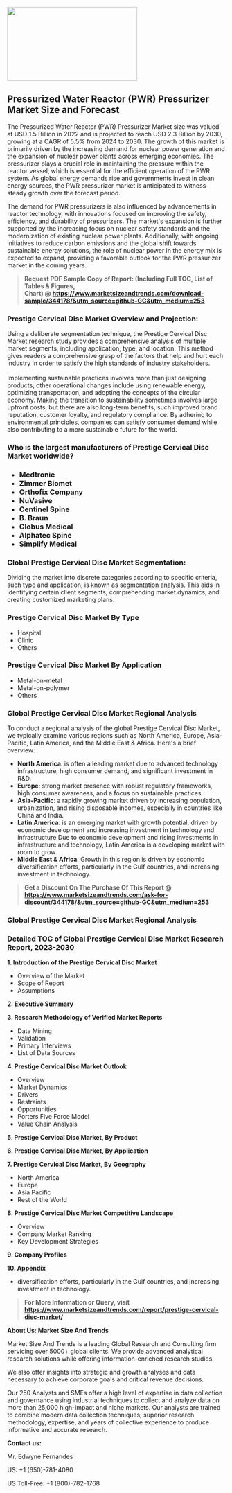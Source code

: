 <p><img class="alignnone size-medium wp-image-20088" src="https://ffe5etoiles.com/wp-content/uploads/2024/12/MST1-300x171.png" alt="" width="300" height="171" /></p><h2>Pressurized Water Reactor (PWR) Pressurizer Market Size and Forecast</h2><p>The Pressurized Water Reactor (PWR) Pressurizer Market size was valued at USD 1.5 Billion in 2022 and is projected to reach USD 2.3 Billion by 2030, growing at a CAGR of 5.5% from 2024 to 2030. The growth of this market is primarily driven by the increasing demand for nuclear power generation and the expansion of nuclear power plants across emerging economies. The pressurizer plays a crucial role in maintaining the pressure within the reactor vessel, which is essential for the efficient operation of the PWR system. As global energy demands rise and governments invest in clean energy sources, the PWR pressurizer market is anticipated to witness steady growth over the forecast period.</p><p>The demand for PWR pressurizers is also influenced by advancements in reactor technology, with innovations focused on improving the safety, efficiency, and durability of pressurizers. The market's expansion is further supported by the increasing focus on nuclear safety standards and the modernization of existing nuclear power plants. Additionally, with ongoing initiatives to reduce carbon emissions and the global shift towards sustainable energy solutions, the role of nuclear power in the energy mix is expected to expand, providing a favorable outlook for the PWR pressurizer market in the coming years.</p></p><blockquote id="" class=""><strong>Request PDF Sample Copy of Report: (Including Full TOC, List of Tables &amp; Figures, Chart)&nbsp;@&nbsp;<strong><a href="https://www.marketsizeandtrends.com/download-sample/344178/&utm_source=github-GC&utm_medium=253" target="_blank">https://www.marketsizeandtrends.com/download-sample/344178/&utm_source=github-GC&utm_medium=253</a></strong></strong></blockquote><h3 id="" class="">Prestige Cervical Disc Market&nbsp;Overview and Projection:</h3><p id="" class="">Using a deliberate segmentation technique, the Prestige Cervical Disc Market research study provides a comprehensive analysis of multiple market segments, including application, type, and location. This method gives readers a comprehensive grasp of the factors that help and hurt each industry in order to satisfy the high standards of industry stakeholders. <br /> <br />Implementing sustainable practices involves more than just designing products; other operational changes include using renewable energy, optimizing transportation, and adopting the concepts of the circular economy. Making the transition to sustainability sometimes involves large upfront costs, but there are also long-term benefits, such improved brand reputation, customer loyalty, and regulatory compliance. By adhering to environmental principles, companies can satisfy consumer demand while also contributing to a more sustainable future for the world.</p><h3 id="" class="">Who is the largest manufacturers of&nbsp;Prestige Cervical Disc Market worldwide?</h3><h3 class=""><p><ul><li>Medtronic </li><li> Zimmer Biomet </li><li> Orthofix Company </li><li> NuVasive </li><li> Centinel Spine </li><li> B. Braun </li><li> Globus Medical </li><li> Alphatec Spine </li><li> Simplify Medical</li></ul></p></h3><h3 id="" class="">Global&nbsp;Prestige Cervical Disc Market Segmentation:</h3><p id="" class="">Dividing the market into discrete categories according to specific criteria, such type and application, is known as segmentation analysis. This aids in identifying certain client segments, comprehending market dynamics, and creating customized marketing plans.</p><h3 id="" class="">Prestige Cervical Disc Market&nbsp;By Type</h3><p><p><ul><li>Hospital</li><li> Clinic</li><li> Others</p></li></ul></p></p><h3 id="" class="">Prestige Cervical Disc Market&nbsp;By Application</h3><p class=""><p><ul><li>Metal-on-metal</li><li> Metal-on-polymer</li><li> Others</li></ul></p></p><h3 id="" class="">Global Prestige Cervical Disc Market Regional Analysis</h3><p id="" class="">To conduct a regional analysis of the global Prestige Cervical Disc Market, we typically examine various regions such as North America, Europe, Asia-Pacific, Latin America, and the Middle East &amp; Africa. Here's a brief overview:</p><ul><li><strong>North America</strong>: is often a leading market due to advanced technology infrastructure, high consumer demand, and significant investment in R&amp;D.</li><li><strong>Europe</strong>: strong market presence with robust regulatory frameworks, high consumer awareness, and a focus on sustainable practices.</li><li><strong>Asia-Pacific</strong>: a rapidly growing market driven by increasing population, urbanization, and rising disposable incomes, especially in countries like China and India.</li><li><strong>Latin America</strong>: is an emerging market with growth potential, driven by economic development and increasing investment in technology and infrastructure.Due to economic development and rising investments in infrastructure and technology, Latin America is a developing market with room to grow.</li><li><strong>Middle East &amp; Africa</strong>: Growth in this region is driven by economic diversification efforts, particularly in the Gulf countries, and increasing investment in technology.</li></ul><blockquote id="" class=""><strong>Get a Discount On The Purchase Of This Report @ <strong><a href="https://www.marketsizeandtrends.com/ask-for-discount/344178/&utm_source=github-GC&utm_medium=253" target="_blank">https://www.marketsizeandtrends.com/ask-for-discount/344178/&utm_source=github-GC&utm_medium=253</a></strong></strong></blockquote><h3 id="" class="">Global Prestige Cervical Disc Market Regional Analysis</h3><h3 id="" class="">Detailed TOC of Global Prestige Cervical Disc Market Research Report, 2023-2030</h3><p id="" class=""><strong>1. Introduction of the Prestige Cervical Disc Market</strong></p><ul><li>Overview of the Market</li><li>Scope of Report</li><li>Assumptions</li></ul><p id="" class=""><strong>2. Executive Summary</strong></p><p id="" class=""><strong>3. Research Methodology of Verified Market Reports</strong></p><ul><li>Data Mining</li><li>Validation</li><li>Primary Interviews</li><li>List of Data Sources</li></ul><p id="" class=""><strong>4. Prestige Cervical Disc Market Outlook</strong></p><ul><li>Overview</li><li>Market Dynamics</li><li>Drivers</li><li>Restraints</li><li>Opportunities</li><li>Porters Five Force Model</li><li>Value Chain Analysis</li></ul><p id="" class=""><strong>5. Prestige Cervical Disc Market, By Product</strong></p><p id="" class=""><strong>6. Prestige Cervical Disc Market, By Application</strong></p><p id="" class=""><strong>7. Prestige Cervical Disc Market, By Geography</strong></p><ul><li>North America</li><li>Europe</li><li>Asia Pacific</li><li>Rest of the World</li></ul><p id="" class=""><strong>8. Prestige Cervical Disc Market Competitive Landscape</strong></p><ul><li>Overview</li><li>Company Market Ranking</li><li>Key Development Strategies</li></ul><p id="" class=""><strong>9. Company Profiles</strong></p><p id="" class=""><strong>10. Appendix</strong></p><ul><li>diversification efforts, particularly in the Gulf countries, and increasing investment in technology.</li></ul><blockquote id="" class=""><strong>For More Information or Query, visit <strong><strong><a href="https://www.marketsizeandtrends.com/report/prestige-cervical-disc-market/" target="_blank">https://www.marketsizeandtrends.com/report/prestige-cervical-disc-market/</a></strong></strong></strong></blockquote><p id="" class=""><strong>About Us: Market Size And Trends</strong></p><p id="" class="">Market Size And Trends is a leading Global Research and Consulting firm servicing over 5000+ global clients. We provide advanced analytical research solutions while offering information-enriched research studies.</p><p id="" class="">We also offer insights into strategic and growth analyses and data necessary to achieve corporate goals and critical revenue decisions.</p><p id="" class="">Our 250 Analysts and SMEs offer a high level of expertise in data collection and governance using industrial techniques to collect and analyze data on more than 25,000 high-impact and niche markets. Our analysts are trained to combine modern data collection techniques, superior research methodology, expertise, and years of collective experience to produce informative and accurate research.</p><p id="" class=""><strong>Contact us:</strong></p><p id="" class="">Mr. Edwyne Fernandes</p><p id="" class="">US: +1 (650)-781-4080</p><p id="" class="">US Toll-Free: +1 (800)-782-1768</p>
